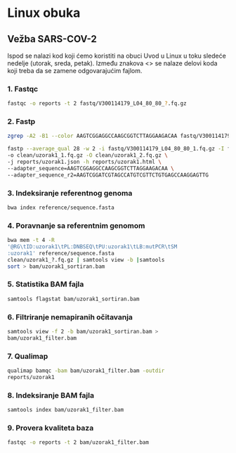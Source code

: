 # Linux obuka

## Vežba SARS-COV-2

Ispod se nalazi kod koji ćemo koristiti na obuci Uvod u Linux u toku sledeće nedelje (utorak, sreda, petak).
Između znakova <> se nalaze delovi koda koji treba da se zamene odgovarajućim fajlom.

### 1. Fastqc

```bash
fastqc -o reports -t 2 fastq/V300114179_L04_80_80_?.fq.gz
```
### 2. Fastp
```bash
zgrep -A2 -B1 --color AAGTCGGAGGCCAAGCGGTCTTAGGAAGACAA fastq/V300114179_L04_80_80_1.fq.gz
```
```bash
fastp --average_qual 28 -w 2 -i fastq/V300114179_L04_80_80_1.fq.gz -I fastq/V300114179_L04_80_80_2.fq.gz \
-o clean/uzorak1_1.fq.gz -O clean/uzorak1_2.fq.gz \
-j reports/uzorak1.json -h reports/uzorak1.html \
--adapter_sequence=AAGTCGGAGGCCAAGCGGTCTTAGGAAGACAA \
--adapter_sequence_r2=AAGTCGGATCGTAGCCATGTCGTTCTGTGAGCCAAGGAGTTG
```
### 3. Indeksiranje referentnog genoma

```bash
bwa index reference/sequence.fasta
```

### 4. Poravnanje sa referentnim genomom
```bash
bwa mem -t 4 -R
'@RG\tID:uzorak1\tPL:DNBSEQ\tPU:uzorak1\tLB:mutPCR\tSM
:uzorak1' reference/sequence.fasta
clean/uzorak1_?.fq.gz | samtools view -b |samtools
sort > bam/uzorak1_sortiran.bam
```

### 5. Statistika BAM fajla
```bash
samtools flagstat bam/uzorak1_sortiran.bam
```

### 6. Filtriranje nemapiranih očitavanja
```bash
samtools view -f 2 -b bam/uzorak1_sortiran.bam >
bam/uzorak1_filter.bam
```

### 7. Qualimap
```bash
qualimap bamqc -bam bam/uzorak1_filter.bam -outdir
reports/uzorak1
```

### 8. Indeksiranje BAM fajla
```bash
samtools index bam/uzorak1_filter.bam
```

### 9. Provera kvaliteta baza
```bash
fastqc -o reports -t 2 bam/uzorak1_filter.bam
```
